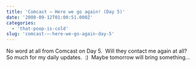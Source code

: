 ```yaml
---
title: 'Comcast — Here we go again! (Day 5)'
date: '2008-09-12T01:00:51.000Z'
categories:
  - 'that-poop-is-cold'
slug: 'comcast-—-here-we-go-again-day-5'
---
```


No word at all from Comcast on Day 5.  Will they contact me again at all?  So much for my daily updates.  :)  Maybe tomorrow will bring something...
